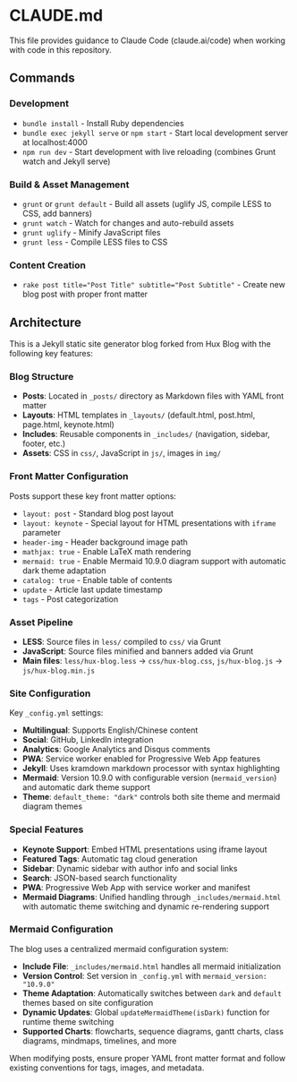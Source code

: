 # CLAUDE.md

This file provides guidance to Claude Code (claude.ai/code) when working with code in this repository.

## Commands

### Development
- `bundle install` - Install Ruby dependencies
- `bundle exec jekyll serve` or `npm start` - Start local development server at localhost:4000
- `npm run dev` - Start development with live reloading (combines Grunt watch and Jekyll serve)

### Build & Asset Management
- `grunt` or `grunt default` - Build all assets (uglify JS, compile LESS to CSS, add banners)
- `grunt watch` - Watch for changes and auto-rebuild assets
- `grunt uglify` - Minify JavaScript files
- `grunt less` - Compile LESS files to CSS

### Content Creation
- `rake post title="Post Title" subtitle="Post Subtitle"` - Create new blog post with proper front matter

## Architecture

This is a Jekyll static site generator blog forked from Hux Blog with the following key features:

### Blog Structure
- **Posts**: Located in `_posts/` directory as Markdown files with YAML front matter
- **Layouts**: HTML templates in `_layouts/` (default.html, post.html, page.html, keynote.html)
- **Includes**: Reusable components in `_includes/` (navigation, sidebar, footer, etc.)
- **Assets**: CSS in `css/`, JavaScript in `js/`, images in `img/`

### Front Matter Configuration
Posts support these key front matter options:
- `layout: post` - Standard blog post layout
- `layout: keynote` - Special layout for HTML presentations with `iframe` parameter
- `header-img` - Header background image path
- `mathjax: true` - Enable LaTeX math rendering
- `mermaid: true` - Enable Mermaid 10.9.0 diagram support with automatic dark theme adaptation
- `catalog: true` - Enable table of contents
- `update` - Article last update timestamp
- `tags` - Post categorization

### Asset Pipeline
- **LESS**: Source files in `less/` compiled to `css/` via Grunt
- **JavaScript**: Source files minified and banners added via Grunt
- **Main files**: `less/hux-blog.less` → `css/hux-blog.css`, `js/hux-blog.js` → `js/hux-blog.min.js`

### Site Configuration
Key `_config.yml` settings:
- **Multilingual**: Supports English/Chinese content
- **Social**: GitHub, LinkedIn integration
- **Analytics**: Google Analytics and Disqus comments
- **PWA**: Service worker enabled for Progressive Web App features
- **Jekyll**: Uses kramdown markdown processor with syntax highlighting
- **Mermaid**: Version 10.9.0 with configurable version (`mermaid_version`) and automatic dark theme support
- **Theme**: `default_theme: "dark"` controls both site theme and mermaid diagram themes

### Special Features
- **Keynote Support**: Embed HTML presentations using iframe layout
- **Featured Tags**: Automatic tag cloud generation
- **Sidebar**: Dynamic sidebar with author info and social links
- **Search**: JSON-based search functionality
- **PWA**: Progressive Web App with service worker and manifest
- **Mermaid Diagrams**: Unified handling through `_includes/mermaid.html` with automatic theme switching and dynamic re-rendering support

### Mermaid Configuration
The blog uses a centralized mermaid configuration system:
- **Include File**: `_includes/mermaid.html` handles all mermaid initialization
- **Version Control**: Set version in `_config.yml` with `mermaid_version: "10.9.0"`
- **Theme Adaptation**: Automatically switches between `dark` and `default` themes based on site configuration
- **Dynamic Updates**: Global `updateMermaidTheme(isDark)` function for runtime theme switching
- **Supported Charts**: flowcharts, sequence diagrams, gantt charts, class diagrams, mindmaps, timelines, and more

When modifying posts, ensure proper YAML front matter format and follow existing conventions for tags, images, and metadata.